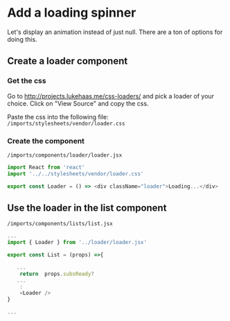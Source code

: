 # Add a loading spinner

Let's display an animation instead of just null.
There are a ton of options for doing this.  

## Create a loader component


### Get the css
Go to http://projects.lukehaas.me/css-loaders/ and pick a loader of your choice.  Click on "View Source" and copy the css.

Paste the css into the following file:
``` /imports/stylesheets/vendor/loader.css ```


### Create the component

``` /imports/components/loader/loader.jsx ```

```js
import React from 'react'
import '../../stylesheets/vendor/loader.css'

export const Loader = () => <div className="loader">Loading...</div>
```


## Use the loader in the list component


``` /imports/components/lists/list.jsx ```

```js
...
import { Loader } from '../loader/loader.jsx'

export const List = (props) =>{

   ...
	return  props.subsReady?
   ...
    :
    <Loader />
}

...

```



